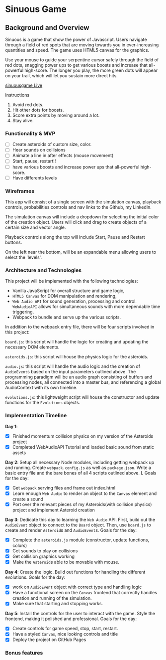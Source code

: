 # Sinuous Game

## Background and Overview
 Sinuous is a game that show the power of Javascript. Users navigate through a field of red spots that are moving towards you in ever-increasing quantities and speed. The game uses HTML5 canvas for the graphics.

Use your mouse to guide your serpentine cursor safely through the field of red dots, snagging power ups to get various boosts and increase that all-powerful high-score. The longer you play, the more green dots will appear on your trail, which will let you sustain more direct hits.

[sinuousgame Live](http://www.sinuousgame.com/)

Instructions
1. Avoid red dots.
2. Hit other dots for boosts.
3. Score extra points by moving around a lot.
4. Stay alive.

### Functionality & MVP  

- [ ] Create asteroids of custom size, color.
- [ ] Hear sounds on collisions
- [ ] Animate a line in after effects (mouse movement)
- [ ] Start, pause, restart!!
- [ ] have various boosts and increase power ups that all-powerful high-score.
- [ ] Have differents levels

### Wireframes

This app will consist of a single screen with the simulation canvas, playback controls, probabilities controls and nav links to the Github, my LinkedIn.  

The simulation canvas will include a dropdown for selecting the initial color of the creation object. Users will click and drag to create objects of a certain size and vector angle.

Playback controls along the top will include Start, Pause and Restart buttons.

On the left near the bottom, will be an expandable menu allowing users to select the 'levels'.


### Architecture and Technologies

This project will be implemented with the following technologies:

- Vanilla JavaScript for overall structure and game logic,
- `HTML5 Canvas` for DOM manipulation and rendering,
- `Web Audio API` for sound generation, processing and control. `WebAudioAPI` allows for simultaneous sounds with more dependable time triggering.
- Webpack to bundle and serve up the various scripts.

In addition to the webpack entry file, there will be four scripts involved in this project:

`board.js`: this script will handle the logic for creating and updating the necessary DOM elements.

`asteroids.js`: this script will house the physics logic for the asteroids.

`audio.js`: this script will handle the audio logic and the creation of `AudioEvent`s based on the input parameters outlined above. The programming paradigm will be an audio graph consisting of buffers and processing nodes, all connected into a master bus, and referencing a global AudioContext with its own timeline.

`evolutions.js`: this lightweight script will house the constructor and update functions for the `Evolutions` objects.  

### Implementation Timeline
**Day 1**: 
- [x] Finished momentum collision physics on my version of the Asteroids project
- [x] Completed WebAudioAPI Tutorial and loaded basic sound from static assets

**Day 2**: Setup all necessary Node modules, including getting webpack up and running.  Create `webpack.config.js` as well as `package.json`.  Write a basic entry file and the bare bones of all 4 scripts outlined above.  L  Goals for the day:

- [x] Get `webpack` serving files and frame out index.html
- [x] Learn enough `Web Audio` to render an object to the `Canvas` element and create a sound
- [x] Port over the relevant pieces of my Asteroids(with collision physics) project and implement Asteroid creation

**Day 3**: Dedicate this day to learning the `Web Audio` API.  First, build out the `AudioEvent` object to connect to the `Board` object.  Then, use `board.js` to create and render `Asteroid`s and `AudioEvent`s. Goals for the day:

- [x] Complete the `asteroids.js` module (constructor, update functions, colors)
- [x] Get sounds to play on collisions
- [x] Get collision graphics working
- [x] Make the `Asteroid`s able to be movable with mouse.

**Day 4**: Create the logic. Build out functions for handling the different evolutions. Goals for the day:
- [x] work on `AudioEvent` object with correct type and handling logic
- [x] Have a functional screen on the `Canvas` frontend that correctly handles creation and running of the simulation.
- [x] Make sure that starting and stopping works.

**Day 5**: Install the controls for the user to interact with the game. Style the frontend, making it polished and professional. Goals for the day:

- [x] Create controls for game speed, stop, start, restart.
- [x] Have a styled `Canvas`, nice looking controls and title
- [x] Deploy the project on GitHub Pages

### Bonus features

